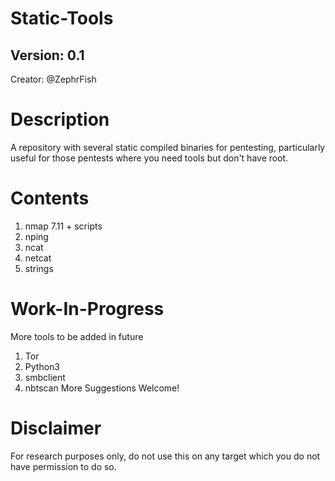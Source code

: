 # Static-Tools 
## Version: 0.1 
Creator: @ZephrFish 

Description
===========
A repository with several static compiled binaries for pentesting, particularly useful for those pentests where you need tools but don't have root.

Contents
========
 1. nmap 7.11 + scripts
 2. nping
 3. ncat
 4. netcat
 5. strings

Work-In-Progress
=================
More tools to be added in future

 1. Tor
 2. Python3
 3. smbclient
 4. nbtscan
 More Suggestions Welcome!


# Disclaimer
For research purposes only, do not use this on any target which you do not have permission to do so.
